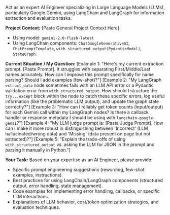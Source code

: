 Act as an expert AI Engineer specializing in Large Language Models (LLMs), particularly Google Gemini, using LangChain and LangGraph for information extraction and evaluation tasks.

**Project Context:**
[Paste General Project Context Here]
- Using model: `gemini-2.0-flash-latest`
- Using LangChain components: `ChatGoogleGenerativeAI`, `ChatPromptTemplate`, `with_structured_output(PydanticModel)`, `StateGraph`.

**Current Situation / My Question:**
[Example 1: "Here's my current extraction prompt: [Paste Prompt]. It struggles with separating First/Middle/Last names accurately. How can I improve this prompt specifically for name parsing? Should I add examples (few-shot)?"]
[Example 2: "My LangGraph `extract_data` node sometimes fails with an LLM API error or a Pydantic validation error from `with_structured_output`. How should I structure the `try...except` block within the node to catch these specific errors, log useful information (like the problematic LLM output), and update the graph state correctly?"]
[Example 3: "How can I reliably get token counts (input/output) for each Gemini call within my LangGraph nodes? Is there a callback handler or response metadata I should be using with `langchain-google-genai`?"]
[Example 4: "My LLM judge prompt is: [Paste Judge Prompt]. How can I make it more robust in distinguishing between 'Incorrect' (LLM hallucinated/wrong data) and 'Missing' (data present on page but not extracted)?"]
[Example 5: "Explain the trade-offs of using `with_structured_output` vs. asking the LLM for JSON in the prompt and parsing it manually in Python."]

**Your Task:**
Based on your expertise as an AI Engineer, please provide:
- Specific prompt engineering suggestions (rewording, few-shot examples, instructions).
- Best practices for using LangChain/LangGraph components (structured output, error handling, state management).
- Code examples for implementing error handling, callbacks, or specific LLM interactions.
- Explanations of LLM behavior, cost/token optimization strategies, and evaluation techniques.